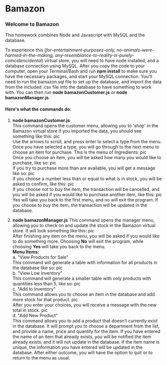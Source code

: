 # Bamazon

### Welcome to Bamazon

This homework combines Node and Javascript with MySQL and the database.

To experience this (_for-entertainment-purposes-only, no-animals-were-harmed-in-the-making, any-resemblance-to-reality-is-purely-coincidencidental_) virtual store, you will need to have node installed, and a database connection using MySQL. After you copy the code to your computer, open your Terminal/Bash and run __npm install__ to make sure you have the necessary packages, and start your MySQL connection. You'll need to run the bamazon.sql file to set up the database, and import the data from the included .csv file into the database to have something to work with. You can then run __node bamazonCustomer.js__ or __node bamazonManager.js__.

#### Here's what the commands do:
1. __node bamazonCustomer.js__ <br>
    This command opens the customer menu, allowing you to 'shop' in the Bamazon virtual store if you imported the data, you should see something like this:
    pic<br>
    Use the arrows to scroll, and press enter to select a type from the menu. Once you have selected a type, you will go through to the next menu to choose an item for purchase. This is the menu of Ingredients:
    pic<br>
    Once you choose an item, you will be asked how many you would like to purchase, like so:
    pic<br>
    If you try to purchase more than are available, you will get a message like so:
    pic<br>
    If you choose a number less than or equal to what is in stock, you will be asked to confirm, like this: 
    pic<br>
    If you choose not to buy the item, the transaction will be cancelled, and you will be asked if you would like to purchase another item, like this:
    pic<br>
    Yes will take you back to the first menu, and no will exit the program. 
    If you choose to buy the item, the transaction will be updated in the database.
    
2. __node bamazonManager.js__
    This command opens the manager menu, allowing you to check on and update the stock in the Bamazon virtual store. It will look something like this: 
    pic<br>
    After finishing any item on the menu, you will be asked if you would like to do something more. Choosing __No__ will exit the program, while choosing __Yes__ will take you back to the menu.<br>
    __Menu Items:__<br>
    a. "View Products for Sale"<br>
      This command will generate a table with information for all products in the database like so:
      pic<br>
    b. "View Low Inventory"<br>
      This command will generate a smaller table with only products with quantities less than 5, like so:
      pic<br>
    c. "Add to Inventory"<br>
      This command allows you to choose an item in the database and add more stock for that product.
      pic<br>
      After you enter your choices, you will receive a message with the new total in stock.
      pic<br>
    d. "Add New Product"<br>
      This command allows you to add a product that doesn't currently exist in the database. It will prompt you to choose a department from the list, and provide a name, price and quantity for the item. If you have entered the name of an item that already exists, you will be notified the item already exists, and it will not update in the database. If the item name is unique, the information you have entered will be updated in the database. After either outcome, you will have the option to quit or to return to the menu as usual.
